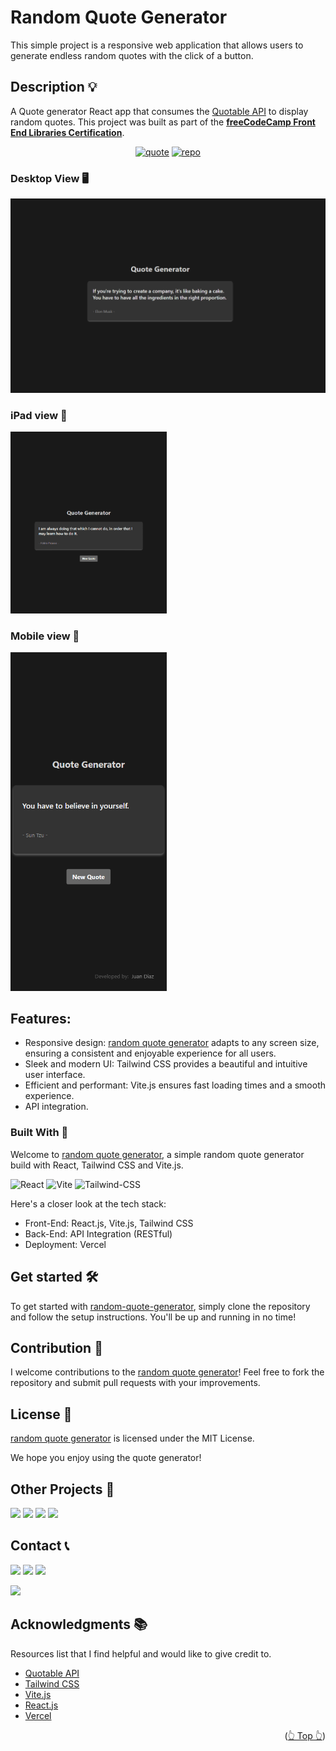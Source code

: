 <div id="top"></div>

# Random Quote Generator

This simple project is a responsive web application that allows users to generate endless random quotes with the click of a button.

## Description 💡

A Quote generator React app that consumes the [Quotable API](https://github.com/lukePeavey/quotable?tab=readme-ov-file#get-random-quotes) to display random quotes. This project was built as part of the **[freeCodeCamp Front End Libraries Certification](https://www.freecodecamp.org/certification/1diazdev/front-end-development-libraries)**.

<div align="center">

[![quote](https://img.shields.io/badge/View%20Demo-000?style=for-the-badge&logo=Google-Chrome&logoColor=white)](https://quote.jpdiaz.dev/)
[![repo](https://img.shields.io/badge/View%20Code-000?style=for-the-badge&logo=GitHub&logoColor=white)](https://pr.new/github.com/JuanPabloDiaz/random-quote-generator)

</div>

### Desktop View 🖥️

<img src="./src/assets/images/image.png" width="" />

### iPad view 📱

<img src="./src/assets/images/ipad.png" width="250" />

### Mobile view 📱

<img src="./src/assets/images/mobile.png" width="250" />

## Features:

- Responsive design: [random quote generator](https://quote.jpdiaz.dev) adapts to any screen size, ensuring a consistent and enjoyable experience for all users.
- Sleek and modern UI: Tailwind CSS provides a beautiful and intuitive user interface.
- Efficient and performant: Vite.js ensures fast loading times and a smooth experience.
- API integration.

### Built With 🔑

Welcome to [random quote generator](https://quote.jpdiaz.dev), a simple random quote generator build with React, Tailwind CSS and Vite.js.

![React](https://img.shields.io/badge/React-61DAFB.svg?style=for-the-badge&logo=React&logoColor=black)
![Vite](https://img.shields.io/badge/Vite-646CFF.svg?style=for-the-badge&logo=Vite&logoColor=white)
![Tailwind-CSS](https://img.shields.io/badge/Tailwind%20CSS-06B6D4.svg?style=for-the-badge&logo=Tailwind-CSS&logoColor=white)

Here's a closer look at the tech stack:

- Front-End: React.js, Vite.js, Tailwind CSS
- Back-End: API Integration (RESTful)
- Deployment: Vercel

## Get started 🛠️

To get started with [random-quote-generator](https://quote.jpdiaz.dev), simply clone the repository and follow the setup instructions. You'll be up and running in no time!

## Contribution 🤝

I welcome contributions to the [random quote generator](https://quote.jpdiaz.dev)! Feel free to fork the repository and submit pull requests with your improvements.

## License 📜

[random quote generator](https://quote.jpdiaz.dev) is licensed under the MIT License.

We hope you enjoy using the quote generator!

<!-- OTHER PROJECTS -->

## Other Projects 🚀

![](https://img.shields.io/badge/Platzi_Repos-121f3d?style=for-the-badge&logo=Platzi&logoColor=98CA3F)
[![](https://img.shields.io/badge/2021-222?style=for-the-badge)](https://github.com/JuanPabloDiaz/platzi/tree/main/2021)
[![](https://img.shields.io/badge/2022-222?style=for-the-badge)](https://github.com/JuanPabloDiaz/platzi/tree/main/2022)
[![](https://img.shields.io/badge/2023-222?style=for-the-badge)](https://github.com/JuanPabloDiaz/platzi/tree/main/2023)

<!-- CONTACT -->

## Contact 📞

[![](https://img.shields.io/badge/@1diazdev-fff?style=for-the-badge&logo=linkedin&logoColor=0A66C2)](https://www.linkedin.com/in/1diazdev/)
[![](https://img.shields.io/badge/@1diazdev-fff?style=for-the-badge&logo=Twitter&logoColor=1DA1F2)](https://www.twitter.com/1diazdev)
[![](https://img.shields.io/badge/Gmail-fff?style=for-the-badge&logo=gmail&logoColor=EA4335)](mailto:juan.diaz93@hotmail.com)

[![](https://img.shields.io/badge/Platzi_Profile-121f3d?style=for-the-badge&logo=Platzi&logoColor=98CA3F)](https://platzi.com/p/DiazJuan/)

<!-- ACKNOWLEDGMENTS -->

## Acknowledgments 📚

Resources list that I find helpful and would like to give credit to.

- [Quotable API](https://github.com/lukePeavey/quotable?tab=readme-ov-file#get-random-quotes)
- [Tailwind CSS](https://tailwindcss.com/)
- [Vite.js](https://vitejs.dev/)
- [React.js](https://reactjs.org/)
- [Vercel](https://vercel.com/)

<p align="right">(<a href="#top">👆 Top 👆</a>)</p>
